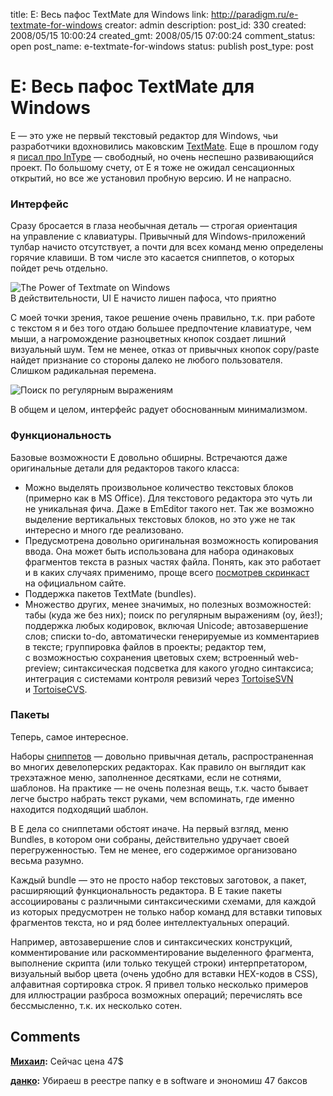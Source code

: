 title: E: Весь пафос TextMate для Windows
link: http://paradigm.ru/e-textmate-for-windows
creator: admin
description: 
post_id: 330
created: 2008/05/15 10:00:24
created_gmt: 2008/05/15 07:00:24
comment_status: open
post_name: e-textmate-for-windows
status: publish
post_type: post

# E: Весь пафос TextMate для Windows

E — это уже не первый текстовый редактор для Windows, чьи разработчики вдохновились маковским [TextMate](http://macromates.com/). Еще в прошлом году я [писал про InType](http://goodold.paradigm.ru/posts/158) — свободный, но очень неспешно развивающийся проект. По большому счету, от E я тоже не ожидал сенсационных открытий, но все же установил пробную версию. И не напрасно.

### Интерфейс

Сразу бросается в глаза необычная деталь — строгая ориентация на управление с клавиатуры. Привычный для Windows-приложений тулбар начисто отсутствует, а почти для всех команд меню определены горячие клавиши. В том числе это касается сниппетов, о которых пойдет речь отдельно.

![The Power of Textmate on Windows](/;-\)/2008/05/e_screenshot_effect_small.jpg)  
В действительности, UI E начисто лишен пафоса, что приятно

С моей точки зрения, такое решение очень правильно, т.к. при работе с текстом я и без того отдаю большее предпочтение клавиатуре, чем мыши, а нагромождение разноцветных кнопок создает лишний визуальный шум. Тем не менее, отказ от привычных кнопок copy/paste найдет признание со стороны далеко не любого пользователя. Слишком радикальная перемена.

![Поиск по регулярным выражениям](/;-\)/2008/05/e.png)

В общем и целом, интерфейс радует обоснованным минимализмом.

### Функциональность

Базовые возможности Е довольно обширны. Встречаются даже оригинальные детали для редакторов такого класса:

  * Можно выделять произвольное количество текстовых блоков (примерно как в MS Office). Для текстового редактора это чуть ли не уникальная фича. Даже в EmEditor такого нет. Так же возможно выделение вертикальных текстовых блоков, но это уже не так интересно и много где реализовано.
  * Предусмотрена довольно оригинальная возможность копирования ввода. Она может быть использована для набора одинаковых фрагментов текста в разных частях файла. Понять, как это работает и в каких случаях применимо, проще всего [посмотрев скринкаст](http://www.e-texteditor.com/) на официальном сайте.
  * Поддержка пакетов TextMate (bundles).
  * Множество других, менее значимых, но полезных возможностей: табы (куда же без них); поиск по регулярным выражениям (оу, йез!); поддержка любых кодировок, включая Unicode; автозавершение слов; списки to-do, автоматически генерируемые из комментариев в тексте; группировка файлов в проекты; редактор тем, с возможностью сохранения цветовых схем; встроенный web-preview; синтаксическая подсветка для какого угодно синтаксиса; интеграция с системами контроля ревизий через [TortoiseSVN](http://tortoisesvn.tigris.org/) и [TortoiseCVS](http://www.tortoisecvs.org/).

### Пакеты

Теперь, самое интересное.

Наборы [сниппетов](http://b23.ru/pzs) — довольно привычная деталь, распространенная во многих девелоперских редакторах. Как правило он выглядит как трехэтажное меню, заполненное десятками, если не сотнями, шаблонов. На практике — не очень полезная вещь, т.к. часто бывает легче быстро набрать текст руками, чем вспоминать, где именно находится подходящий шаблон.

В E дела со сниппетами обстоят иначе. На первый взгляд, меню Bundles, в котором они собраны, действительно удручает своей перегруженностью. Тем не менее, его содержимое организовано весьма разумно.

Каждый bundle — это не просто набор текстовых заготовок, а пакет, расширяющий функциональность редактора. В E такие пакеты ассоциированы с различными синтаксическими схемами, для каждой из которых предусмотрен не только набор команд для вставки типовых фрагментов текста, но и ряд более интеллектуальных операций.

Например, автозавершение слов и синтаксических конструкций, комментирование или раскомментирование выделенного фрагмента, выполнение скрипта (или только текущей строки) интерпретатором, визуальный выбор цвета (очень удобно для вставки HEX-кодов в CSS), алфавитная сортировка строк. Я привел только несколько примеров для иллюстрации разброса возможных операций; перечислять все бессмысленно, т.к. их несколько сотен.

## Comments

**[Михаил](#55273 "2011/05/20 09:14:18"):** Сейчас цена 47$

**[данко](#58571 "2011/09/02 10:14:59"):** Убираеш в реестре папку е в software и энономиш 47 баксов

